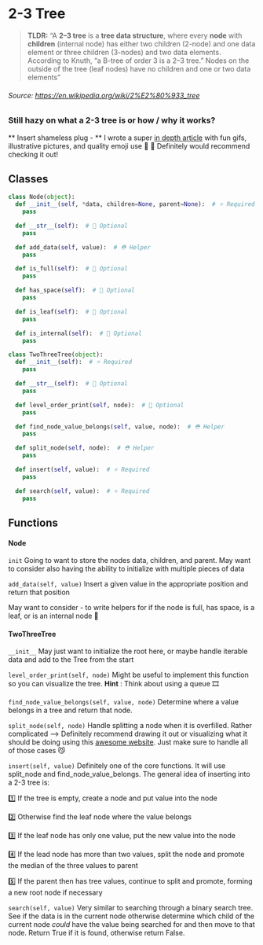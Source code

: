 # 2-3 Tree
>**TLDR:** “A **2–3 tree** is a **tree data structure**, where every **node** with **children** (internal node) has either two children (2-node) and one data element or three children (3-nodes) and two data elements. According to Knuth, “a B-tree of order 3 is a 2–3 tree.” Nodes on the outside of the tree (leaf nodes) have no children and one or two data elements”
###### Source: https://en.wikipedia.org/wiki/2%E2%80%933_tree

### Still hazy on what a 2-3 tree is or how / why it works?
** Insert shameless plug - ** I wrote a super [in depth article](https://medium.com/@alexdejeu/2-3-trees-9b50e3484a47) with fun gifs, illustrative pictures, and quality emoji use 🔌 💯  Definitely would recommend checking it out!


## Classes
```python
class Node(object):
  def __init__(self, *data, children=None, parent=None):  # ⭐️ Required
    pass

  def __str__(self):  # 🔷 Optional
    pass

  def add_data(self, value):  # ⛑ Helper
    pass

  def is_full(self):  # 🔷 Optional
    pass

  def has_space(self):  # 🔷 Optional
    pass

  def is_leaf(self):  # 🔷 Optional
    pass

  def is_internal(self):  # 🔷 Optional
    pass

```

```python
class TwoThreeTree(object):
  def __init__(self):  # ⭐️ Required
    pass

  def __str__(self):  # 🔷 Optional
    pass

  def level_order_print(self, node):  # 🔷 Optional
    pass

  def find_node_value_belongs(self, value, node):  # ⛑ Helper
    pass

  def split_node(self, node):  # ⛑ Helper
    pass

  def insert(self, value):  # ⭐️ Required
    pass

  def search(self, value):  # ⭐️ Required
    pass
```

## Functions
#### Node
``init`` Going to want to store the nodes data, children, and parent.  May want to consider also having the ability to initialize with multiple pieces of data

``add_data(self, value)`` Insert a given value in the appropriate position and return that position

May want to consider - to write helpers for if the node is full, has space, is a leaf, or is an internal node 🤔

#### TwoThreeTree
``__init__`` May just want to initialize the root here, or maybe handle iterable data and add to the Tree from the start

``level_order_print(self, node)`` Might be useful to implement this function so you can visualize the tree.  **Hint** : Think about using a queue 🎞

``find_node_value_belongs(self, value, node)`` Determine where a value belongs in a tree and return that node.

``split_node(self, node)`` Handle splitting a node when it is overfilled. Rather complicated --> Definitely recommend drawing it out or visualizing what it should be doing using this [awesome website](https://www.cs.usfca.edu/~galles/visualization/BTree.html "Visualizing B-Trees").  Just make sure to handle all of those cases 😼

``insert(self, value)`` Definitely one of the core functions.  It will use split_node and find_node_value_belongs.  The general idea of inserting into a 2-3 tree is:

1️⃣ If the tree is empty, create a node and put value into the node

2️⃣ Otherwise find the leaf node where the value belongs

3️⃣ If the leaf node has only one value, put the new value into the node

4️⃣ If the lead node has more than two values, split the node and promote the median of the three values to parent

5️⃣ If the parent then has tree values, continue to split and promote, forming a new root node if necessary

``search(self, value)`` Very similar to searching through a binary search tree.  See if the data is in the current node otherwise determine which child of the current node *could* have the value being searched for and then move to that node.  Return True if it is found, otherwise return False.
